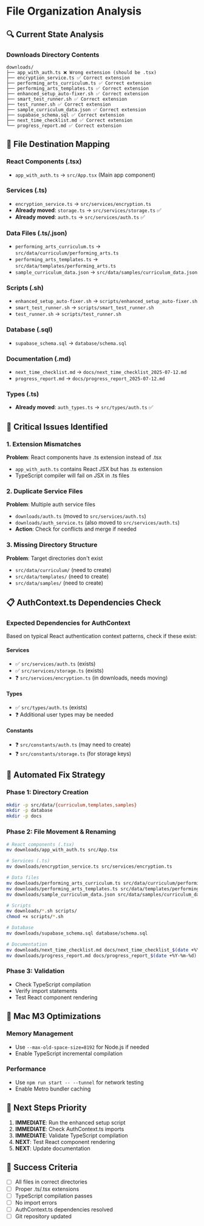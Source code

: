 # File Organization Analysis

## 🔍 Current State Analysis

### Downloads Directory Contents
```
downloads/
├── app_with_auth.ts ❌ Wrong extension (should be .tsx)
├── encryption_service.ts ✅ Correct extension
├── performing_arts_curriculum.ts ✅ Correct extension
├── performing_arts_templates.ts ✅ Correct extension
├── enhanced_setup_auto-fixer.sh ✅ Correct extension
├── smart_test_runner.sh ✅ Correct extension
├── test_runner.sh ✅ Correct extension
├── sample_curriculum_data.json ✅ Correct extension
├── supabase_schema.sql ✅ Correct extension
├── next_time_checklist.md ✅ Correct extension
└── progress_report.md ✅ Correct extension
```

## 🎯 File Destination Mapping

### React Components (.tsx)
- `app_with_auth.ts` → `src/App.tsx` (Main app component)

### Services (.ts)
- `encryption_service.ts` → `src/services/encryption.ts`
- **Already moved**: `storage.ts` → `src/services/storage.ts` ✅
- **Already moved**: `auth.ts` → `src/services/auth.ts` ✅

### Data Files (.ts/.json)
- `performing_arts_curriculum.ts` → `src/data/curriculum/performing_arts.ts`
- `performing_arts_templates.ts` → `src/data/templates/performing_arts.ts`
- `sample_curriculum_data.json` → `src/data/samples/curriculum_data.json`

### Scripts (.sh)
- `enhanced_setup_auto-fixer.sh` → `scripts/enhanced_setup_auto-fixer.sh`
- `smart_test_runner.sh` → `scripts/smart_test_runner.sh`
- `test_runner.sh` → `scripts/test_runner.sh`

### Database (.sql)
- `supabase_schema.sql` → `database/schema.sql`

### Documentation (.md)
- `next_time_checklist.md` → `docs/next_time_checklist_2025-07-12.md`
- `progress_report.md` → `docs/progress_report_2025-07-12.md`

### Types (.ts)
- **Already moved**: `auth_types.ts` → `src/types/auth.ts` ✅

## 🚨 Critical Issues Identified

### 1. Extension Mismatches
**Problem**: React components have .ts extension instead of .tsx
- `app_with_auth.ts` contains React JSX but has .ts extension
- TypeScript compiler will fail on JSX in .ts files

### 2. Duplicate Service Files
**Problem**: Multiple auth service files
- `downloads/auth.ts` (moved to `src/services/auth.ts`)
- `downloads/auth_service.ts` (also moved to `src/services/auth.ts`)
- **Action**: Check for conflicts and merge if needed

### 3. Missing Directory Structure
**Problem**: Target directories don't exist
- `src/data/curriculum/` (need to create)
- `src/data/templates/` (need to create)
- `src/data/samples/` (need to create)

## 📋 AuthContext.ts Dependencies Check

### Expected Dependencies for AuthContext
Based on typical React authentication context patterns, check if these exist:

#### Services
- ✅ `src/services/auth.ts` (exists)
- ✅ `src/services/storage.ts` (exists)
- ❓ `src/services/encryption.ts` (in downloads, needs moving)

#### Types
- ✅ `src/types/auth.ts` (exists)
- ❓ Additional user types may be needed

#### Constants
- ❓ `src/constants/auth.ts` (may need to create)
- ❓ `src/constants/storage.ts` (for storage keys)

## 🔧 Automated Fix Strategy

### Phase 1: Directory Creation
```bash
mkdir -p src/data/{curriculum,templates,samples}
mkdir -p database
mkdir -p docs
```

### Phase 2: File Movement & Renaming
```bash
# React components (.tsx)
mv downloads/app_with_auth.ts src/App.tsx

# Services (.ts)
mv downloads/encryption_service.ts src/services/encryption.ts

# Data files
mv downloads/performing_arts_curriculum.ts src/data/curriculum/performing_arts.ts
mv downloads/performing_arts_templates.ts src/data/templates/performing_arts.ts
mv downloads/sample_curriculum_data.json src/data/samples/curriculum_data.json

# Scripts
mv downloads/*.sh scripts/
chmod +x scripts/*.sh

# Database
mv downloads/supabase_schema.sql database/schema.sql

# Documentation
mv downloads/next_time_checklist.md docs/next_time_checklist_$(date +%Y-%m-%d).md
mv downloads/progress_report.md docs/progress_report_$(date +%Y-%m-%d).md
```

### Phase 3: Validation
- Check TypeScript compilation
- Verify import statements
- Test React component rendering

## 📱 Mac M3 Optimizations

### Memory Management
- Use `--max-old-space-size=8192` for Node.js if needed
- Enable TypeScript incremental compilation

### Performance
- Use `npm run start -- --tunnel` for network testing
- Enable Metro bundler caching

## 🔄 Next Steps Priority

1. **IMMEDIATE**: Run the enhanced setup script
2. **IMMEDIATE**: Check AuthContext.ts imports
3. **IMMEDIATE**: Validate TypeScript compilation
4. **NEXT**: Test React component rendering
5. **NEXT**: Update documentation

## 🎯 Success Criteria

- [ ] All files in correct directories
- [ ] Proper .ts/.tsx extensions
- [ ] TypeScript compilation passes
- [ ] No import errors
- [ ] AuthContext.ts dependencies resolved
- [ ] Git repository updated